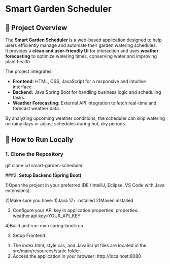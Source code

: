# Smart Garden Scheduler

## 🌱 Project Overview
The **Smart Garden Scheduler** is a web-based application designed to help users efficiently manage and automate their garden watering schedules.  
It provides a **clean and user-friendly UI** for interaction and uses **weather forecasting** to optimize watering times, conserving water and improving plant health.  

The project integrates:
- **Frontend:** HTML, CSS, JavaScript for a responsive and intuitive interface.
- **Backend:** Java Spring Boot for handling business logic and scheduling tasks.
- **Weather Forecasting:** External API integration to fetch real-time and forecast weather data.

By analyzing upcoming weather conditions, the scheduler can skip watering on rainy days or adjust schedules during hot, dry periods.



## 🚀 How to Run Locally

### 1. **Clone the Repository**
git clone <repository-url>
cd smart-garden-scheduler

###2. **Setup Backend (Spring Boot)**

1)Open the project in your preferred IDE (IntelliJ, Eclipse, VS Code with Java extensions).

2)Make sure you have:
  1)Java 17+ installed
  2)Maven installed

3) Configure your API key in application.properties:
  properties:
  weather.api.key=YOUR_API_KEY

4)Build and run:
mvn spring-boot:run

3. Setup Frontend
1) The index.html, style.css, and JavaScript files are located in the src/main/resources/static folder.
2) Access the application in your browser:
http://localhost:8080
